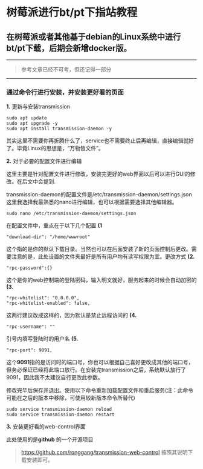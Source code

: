 # 树莓派进行bt/pt下指站教程

## 在树莓派或者其他基于debian的Linux系统中进行bt/pt下载，后期会新增docker版。

***

>参考文章已经不可考，但还记得一部分

***

### 通过命令行进行安装，并安装更好看的页面

**1.** 更新与安装transmission

```shell
sudo apt update 
sudo apt upgrade -y
sudo apt install transmission-daemon -y
```

其实这里不需要你再折腾什么了，service也不需要终止后再编辑，直接编辑就好了。毕竟Linux的思想是，“万物皆文件”。

**2.** 对于必要的配置文件进行编辑

这里主要是针对配置文件进行修改，安装完更好的web界面以后可以进行GUI的修改。在后文中会提到.

transmission-daemon的配置文件是/etc/transmission-daemon/settings.json 这里我选择我最熟悉的nano进行编辑，也可以根据需要选择其他编辑器。

```shell
sudo nano /etc/transmission-daemon/settings.json
```

在配置文件中，重点在于以下几个配置
**(1**
```shell
"download-dir": "/home/wwwroot"
```
这个指的是你的默认下载目录。当然也可以在后面安装了新的页面控制后更改。需要注意的是，此处设置的文件夹最好是所有用户均有读写权限为宜。更改方式
**(2.**
```shell
"rpc-password":{}
```
这个是你的web控制端的登陆密码，输入明文就好，服务起来的时候会自动加密的
**(3.**
```shell
"rpc-whitelist": "0.0.0.0",
"rpc-whitelist-enabled": false,
```
这两行建议改成这样的，因为默认是禁止远程访问的
**(4.**
```shell
"rpc-username": ""
```
引号内填写登陆时的用户名
**(5.**
```shell
"rpc-port": 9091,
```
这个**9091**指的是访问时的端口号，你也可以根据自己喜好更改成其他的端口号，但务必保证已经将此端口放行。在安装完transmission之后，系统默认放行了9091，因此我不太建议自行更改此参数。

修改完毕后保存并退出。使用以下命令重新加载配置文件和重启服务(注：此命令可能在之后的版本中移除，可使用较新版本命令所替代)
```shell
sudo service transmission-daemon reload
sudo service transmission-daemon restart
```
**3.** 安装更好看的web-control界面

此处使用的是**github** 的一个开源项目 
>https://github.com/ronggang/transmission-web-control
按照其说明下载安装即可。